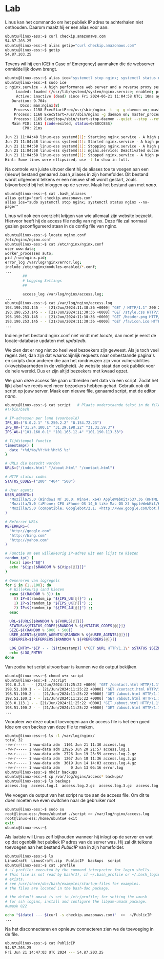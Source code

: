 # Lab <!-- {docsify-ignore} -->
Linus kan het commando om het publiek IP adres te achterhalen niet onthouden. Daarom maakt hij er een alias voor aan. 

```bash
ubuntu@linux-ess:~$ curl checkip.amazonaws.com
54.87.203.25
ubuntu@linux-ess:~$ alias getip="curl checkip.amazonaws.com"
ubuntu@linux-ess:~$ getip
54.87.203.25
```



Tevens wil hij een ICE(In Case of Emergency) aanmaken die de webserver onmiddellijk down brengt.

```bash
ubuntu@linux-ess:~$ alias ice="systemctl stop nginx; systemctl status nginx --no-pager"
ubuntu@linux-ess:~$ sudo ice
○ nginx.service - A high performance web server and a reverse proxy server
     Loaded: loaded (/usr/lib/systemd/system/nginx.service; enabled; preset: enabled)
     Active: inactive (dead) since Fri 2024-06-21 11:04:58 UTC; 10ms ago
   Duration: 9.704s
       Docs: man:nginx(8)
    Process: 1158 ExecStartPre=/usr/sbin/nginx -t -q -g daemon on; master_process on; (code=exited, status=0/SUCCESS)
    Process: 1160 ExecStart=/usr/sbin/nginx -g daemon on; master_process on; (code=exited, status=0/SUCCESS)
    Process: 1169 ExecStop=/sbin/start-stop-daemon --quiet --stop --retry QUIT/5 --pidfile /run/nginx.pid (code=exited, status=0/SUCCESS)
   Main PID: 1161 (code=exited, status=0/SUCCESS)
        CPU: 21ms

Jun 21 11:04:48 linux-ess systemd[1]: Starting nginx.service - A high performance web server and a reverse prox…erver...
Jun 21 11:04:48 linux-ess systemd[1]: Started nginx.service - A high performance web server and a reverse proxy server.
Jun 21 11:04:58 linux-ess systemd[1]: Stopping nginx.service - A high performance web server and a reverse prox…erver...
Jun 21 11:04:58 linux-ess systemd[1]: nginx.service: Deactivated successfully.
Jun 21 11:04:58 linux-ess systemd[1]: Stopped nginx.service - A high performance web server and a reverse proxy server.
Hint: Some lines were ellipsized, use -l to show in full.
```



Na controle van juiste uitvoer dient hij de aliases toe te voegen aan een (nieuw) bestand genaamd .bash_aliases in zijn homefolder. Dit bestand wordt uitgevoerd telkens er een nieuwe shell wordt gestart, zoals bijvoorbeeld bij het inloggen op de server. Maak het bestand aan met *nano*.

```
ubuntu@linux-ess:~$ cat .bash_aliases
alias getip="curl checkip.amazonaws.com"
alias ice="sudo systemctl stop nginx; systemctl status nginx --no-pager"
```



Linus wil ook een overzicht krijgen van wie allemaal zijn website bezoekt. Hiervoor heeft hij de access file nodig van nginx. Deze file zal normaal gezien geconfigureerd staan in de config file van nginx.

```bash
ubuntu@linux-ess:~$ locate nginx.conf
/etc/nginx/nginx.conf
ubuntu@linux-ess:~$ cat /etc/nginx/nginx.conf
user www-data;
worker_processes auto;
pid /run/nginx.pid;
error_log /var/log/nginx/error.log;
include /etc/nginx/modules-enabled/*.conf;
...
        ##
        # Logging Settings
        ##

        access_log /var/log/nginx/access.log;
...
ubuntu@linux-ess:~$ cat /var/log/nginx/access.log
193.190.253.145 - - [21/Jun/2024:11:30:36 +0000] "GET / HTTP/1.1" 200 2039 "-" "Mozilla/5.0 (Windows NT 10.0; Win64; x64) AppleWebKit/537.36 (KHTML, like Gecko) Chrome/126.0.0.0 Safari/537.36"
193.190.253.145 - - [21/Jun/2024:11:30:36 +0000] "GET /style.css HTTP/1.1" 304 0 "http://54.87.203.25/" "Mozilla/5.0 (Windows NT 10.0; Win64; x64) AppleWebKit/537.36 (KHTML, like Gecko) Chrome/126.0.0.0 Safari/537.36"
193.190.253.145 - - [21/Jun/2024:11:30:36 +0000] "GET /header.png HTTP/1.1" 304 0 "http://54.87.203.25/style.css" "Mozilla/5.0 (Windows NT 10.0; Win64; x64) AppleWebKit/537.36 (KHTML, like Gecko) Chrome/126.0.0.0 Safari/537.36"
193.190.253.145 - - [21/Jun/2024:11:30:36 +0000] "GET /favicon.ico HTTP/1.1" 404 196 "http://54.87.203.25/" "Mozilla/5.0 (Windows NT 10.0; Win64; x64) AppleWebKit/537.36 (KHTML, like Gecko) Chrome/126.0.0.0 Safari/537.36"
...
```



Indien je het bestand nginx.conf niet vindt met *locate*, dan moet je eerst de locate-database updaten met *updatedb*.



We zien dat er nog niet zo heel veel bezoekers zijn geweest. Als je toch veel regels ziet, dan zijn dat waarschijnlijk requests naar onbestaande pagina's en scripts door anderen die aan het rondneuzen zijn voor vulnerabilities (=kwetsbaarheden in de veiligheid). Je website staat dan ook publiek voor de hele wereld. Dus er zijn altijd bezoekers met kwaad opzet.



We gaan deze access file gaan uitbreiden met data via een script. Zodat het lijkt alsof we reeds veel meer bezoekers hebben gehad. Gebruik ook dit script op jouw server. Maak een nieuwe file, genaamd script, met de editor *nano*.

```bash
ubuntu@linux-ess:~$ cat script   # Plaats onderstaande tekst in de file
#!/bin/bash

# IP-adressen per land (voorbeeld)
IPS_US=("8.0.2.1" "8.250.2.2" "8.154.72.23")
IPS_UK=("31.24.100.1" "31.29.198.22" "31.31.59.3")
IPS_AU=("101.160.0.1" "101.165.12.4" "101.190.113.33")

# Tijdstempel functie
timestamp() {
  date "+%d/%b/%Y:%H:%M:%S %z"
}

# URLs die bezocht worden
URLS=("/index.html" "/about.html" "/contact.html")

# HTTP status codes
STATUS_CODES=("200" "404" "500")

# User agents
USER_AGENTS=(
  "Mozilla/5.0 (Windows NT 10.0; Win64; x64) AppleWebKit/537.36 (KHTML, like Gecko) Chrome/91.0.4472.124 Safari/537.36"
  "Mozilla/5.0 (iPhone; CPU iPhone OS 14_6 like Mac OS X) AppleWebKit/605.1.15 (KHTML, like Gecko) Version/14.0 Mobile/15E148 Safari/604.1"
  "Mozilla/5.0 (compatible; Googlebot/2.1; +http://www.google.com/bot.html)"
)

# Referrer URLs
REFERRERS=(
  "http://google.com"
  "http://bing.com"
  "http://yahoo.com"
)

# Functie om een willekeurig IP-adres uit een lijst te kiezen
random_ip() {
  local ips=("$@")
  echo "${ips[$RANDOM % ${#ips[@]}]}"
}

# Genereren van logregels
for i in {1..100}; do
  # Willekeurig land kiezen
  case $((RANDOM % 3)) in
    0) IP=$(random_ip "${IPS_US[@]}") ;;
    1) IP=$(random_ip "${IPS_UK[@]}") ;;
    2) IP=$(random_ip "${IPS_AU[@]}") ;;
  esac

  URL=${URLS[$RANDOM % ${#URLS[@]}]}
  STATUS=${STATUS_CODES[$RANDOM % ${#STATUS_CODES[@]}]}
  SIZE=$((RANDOM % 5000 + 500))
  USER_AGENT=${USER_AGENTS[$RANDOM % ${#USER_AGENTS[@]}]}
  REFERRER=${REFERRERS[$RANDOM % ${#REFERRERS[@]}]}

  LOG_ENTRY="$IP - - [$(timestamp)] \"GET $URL HTTP/1.1\" $STATUS $SIZE \"$REFERRER\" \"$USER_AGENT\""
  echo $LOG_ENTRY
done
```



Van zodra het script uitvoerbaar is kunnen we de output bekijken.

```bash
ubuntu@linux-ess:~$ chmod u+x script
ubuntu@linux-ess:~$ ./script
192.0.2.3 - - [21/Jun/2024:11:25:22 +0000] "GET /contact.html HTTP/1.1" 404 3077 "http://yahoo.com" "Mozilla/5.0 (Windows NT 10.0; Win64; x64) AppleWebKit/537.36 (KHTML, like Gecko) Chrome/91.0.4472.124 Safari/537.36"
198.51.100.1 - - [21/Jun/2024:11:25:22 +0000] "GET /contact.html HTTP/1.1" 200 2660 "http://bing.com" "Mozilla/5.0 (compatible; Googlebot/2.1; +http://www.google.com/bot.html)"
198.51.100.2 - - [21/Jun/2024:11:25:22 +0000] "GET /about.html HTTP/1.1" 500 5369 "http://google.com" "Mozilla/5.0 (compatible; Googlebot/2.1; +http://www.google.com/bot.html)"
198.51.100.3 - - [21/Jun/2024:11:25:22 +0000] "GET /about.html HTTP/1.1" 200 4020 "http://google.com" "Mozilla/5.0 (compatible; Googlebot/2.1; +http://www.google.com/bot.html)"
203.0.113.1 - - [21/Jun/2024:11:25:22 +0000] "GET /about.html HTTP/1.1" 200 3695 "http://yahoo.com" "Mozilla/5.0 (iPhone; CPU iPhone OS 14_6 like Mac OS X) AppleWebKit/605.1.15 (KHTML, like Gecko) Version/14.0 Mobile/15E148 Safari/604.1"
198.51.100.2 - - [21/Jun/2024:11:25:22 +0000] "GET /about.html HTTP/1.1" 200 3553 "http://yahoo.com" "Mozilla/5.0 (compatible; Googlebot/2.1; +http://www.google.com/bot.html)"
...

```



Vooraleer we deze output toevoegen aan de access file is het een goed idee om een backup van deze file te maken.

```bash
ubuntu@linux-ess:~$ ls -l /var/log/nginx/
total 32
-rw-r----- 1 www-data adm  1101 Jun 21 11:30 access.log
-rw-r----- 1 www-data adm 13926 Jun 20 21:57 access.log.1
-rw-r----- 1 www-data adm  2726 Jun 19 23:59 access.log.2.gz
-rw-r----- 1 www-data adm  1267 Jun 18 11:36 access.log.3.gz
-rw-r----- 1 www-data adm  3619 Jun 14 14:03 access.log.4.gz
-rw-r----- 1 www-data adm     0 Jun 13 06:16 error.log
ubuntu@linux-ess:~$ mkdir backups
ubuntu@linux-ess:~$ cp /var/log/nginx/access* backups/
ubuntu@linux-ess:~$ ls backups
access.log  access.log.1  access.log.2.gz  access.log.3.gz  access.log.4.gz  authorized_keys.backup
```



We voegen de output van het script nu toe aan de access file. Om dit te doen moeten we even switchen naar de gebruiker *root*

```bash
ubuntu@linux-ess:~$ sudo su
root@linux-ess:/home/ubuntu# ./script >> /var/log/nginx/access.log
root@linux-ess:/home/ubuntu# exit
exit
ubuntu@linux-ess:~$
```



Als laatste wil Linus zelf bijhouden wanneer hij inlogt op de server en wat op dat ogenblik het publiek IP adres van de server was. Hij zal dit telkens toevoegen aan het bestand *PublicIP* van in zijn homefolder.

```bash
ubuntu@linux-ess:~$ ls
LinusCraft  LinusCraft.zip  PublicIP  backups  script
ubuntu@linux-ess:~$ cat .profile
# ~/.profile: executed by the command interpreter for login shells.
# This file is not read by bash(1), if ~/.bash_profile or ~/.bash_login
# exists.
# see /usr/share/doc/bash/examples/startup-files for examples.
# the files are located in the bash-doc package.

# the default umask is set in /etc/profile; for setting the umask
# for ssh logins, install and configure the libpam-umask package.
#umask 022

echo "$(date) --- $(curl -s checkip.amazonaws.com)"  >>  ~/PublicIP
...

```



Na het disconnecteren en opnieuw connecteren zien we de toevoeging in de file.

```bash
ubuntu@linux-ess:~$ cat PublicIP
54.87.203.25
Fri Jun 21 14:47:03 UTC 2024 --- 54.87.203.25
```


